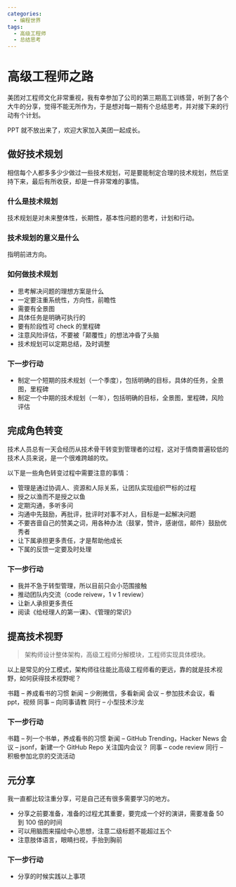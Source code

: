 ```yaml
---
categories:
  - 编程世界
tags:
  - 高级工程师
  - 总结思考
---
```


# 高级工程师之路

美团对工程师文化非常重视，我有幸参加了公司的第三期高工训练营，听到了各个大牛的分享，觉得不能无所作为，于是想对每一期有个总结思考，并对接下来的行动有个计划。

PPT 就不放出来了，欢迎大家加入美团一起成长。

## 做好技术规划

相信每个人都多多少少做过一些技术规划，可是要能制定合理的技术规划，然后坚持下来，最后有所收获，却是一件非常难的事情。

### 什么是技术规划

技术规划是对未来整体性，长期性，基本性问题的思考，计划和行动。

### 技术规划的意义是什么

指明前进方向。

### 如何做技术规划

- 思考解决问题的理想方案是什么
- 一定要注重系统性，方向性，前瞻性
- 需要有全景图
- 具体任务是明确可执行的
- 要有阶段性可 check 的里程碑
- 注意风险评估，不要被「颠覆性」的想法冲昏了头脑
- 技术规划可以定期总结，及时调整

### 下一步行动

- 制定一个短期的技术规划（一个季度），包括明确的目标，具体的任务，全景图，里程碑
- 制定一个中期的技术规划（一年），包括明确的目标，全景图，里程碑，风险评估

## 完成角色转变

技术人员总有一天会经历从技术骨干转变到管理者的过程，这对于情商普遍较低的技术人员来说，是一个很难跨越的坎。

以下是一些角色转变过程中需要注意的事情：

- 管理是通过协调⼈、资源和⼈际关系，让团队实现组织⺫标的过程
- 授之以渔而不是授之以鱼
- 定期沟通，多听多问
- 沟通中先鼓励，再批评，批评时对事不对人，目标是一起解决问题
- 不要吝啬自己的赞美之词，用各种办法（鼓掌，赞许，感谢信，邮件）鼓励优秀者
- 让下属承担更多责任，才是帮助他成长
- 下属的反馈一定要及时处理

### 下一步行动

- 我并不急于转型管理，所以目前只会小范围接触
- 推动团队内交流（code reivew，1 v 1 review）
- 让新人承担更多责任
- 阅读《给经理⼈的第⼀课》、《管理的常识》

## 提高技术视野

> 架构师设计整体架构，高级工程师分解模块，工程师实现具体模块。

以上是常见的分工模式，架构师往往能比高级工程师看的更远，靠的就是技术视野，如何获得技术视野呢？

书籍 – 养成看书的习惯
新闻 – 少刷微信，多看新闻
会议 – 参加技术会议，看 ppt，视频
同事 – 向同事请教
同行 – 小型技术沙龙

### 下一步行动

书籍 – 列一个书单，养成看书的习惯
新闻 – GitHub Trending，Hacker News
会议 – jsonf，新建一个 GitHub Repo 关注国内会议？
同事 – code review
同行 – 积极参加北京的交流活动

## 元分享

我一直都比较注重分享，可是自己还有很多需要学习的地方。

- 分享之前要准备，准备的过程尤其重要，要完成一个好的演讲，需要准备 50 到 100 倍的时间
- 可以用脑图来描绘中心思想，注意二级标题不能超过五个
- 注意肢体语言，眼睛扫视，手抬到胸前

### 下一步行动

- 分享的时候实践以上事项
